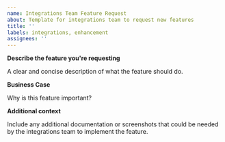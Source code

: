 ```yaml
---
name: Integrations Team Feature Request
about: Template for integrations team to request new features
title: ''
labels: integrations, enhancement
assignees: ''
---
```


**Describe the feature you're requesting**

A clear and concise description of what the feature should do.

**Business Case**

Why is this feature important?

**Additional context**

Include any additional documentation or screenshots that could be needed by the integrations team to implement the feature.
